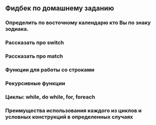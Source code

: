 ## Фидбек по домашнему заданию
### Определить по восточному календарю кто Вы по знаку зодиака.
### Рассказать про switch
### Рассказать про match
### Функции для работы со строками
### Рекурсивные функции
### Циклы: while, do while, for, foreach
### Преимущества использования каждого из циклов и условных конструкций в определенных случаях

